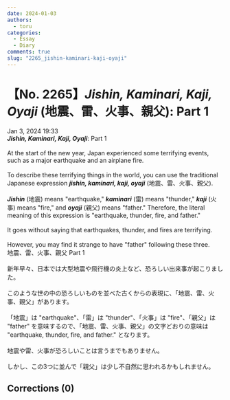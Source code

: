 ```yaml
---
date: 2024-01-03
authors:
  - toru
categories:
  - Essay
  - Diary
comments: true
slug: "2265_jishin-kaminari-kaji-oyaji"
---
```


# 【No. 2265】<strong><em>Jishin, Kaminari, Kaji, Oyaji</em></strong> (地震、雷、火事、親父): Part 1
<div class="date">Jan 3, 2024 19:33</div>
<div id="post"><div id="body_show_ori">
<strong><em>Jishin, Kaminari, Kaji, Oyaji</em></strong>: Part 1<br/><br/>At the start of the new year, Japan experienced some terrifying events, such as a major earthquake and an airplane fire.<br/><br/>To describe these terrifying things in the world, you can use the traditional Japanese expression <strong><em>jishin, kaminari, kaji, oyaji</em></strong> (地震、雷、火事、親父).<br/><br/><strong><em>Jishin</em></strong> (地震) means "earthquake," <strong><em>kaminari</em></strong> (雷) means "thunder," <strong><em>kaji</em></strong> (火事) means "fire," and <strong><em>oyaji</em></strong> (親父) means "father." Therefore, the literal meaning of this expression is "earthquake, thunder, fire, and father."<br/><br/>It goes without saying that earthquakes, thunder, and fires are terrifying.<br/><br/>However, you may find it strange to have "father" following these three.
</div></div>

<!-- more -->

<div id="post_ja"><div id="body_show_mo">
地震、雷、火事、親父 Part 1<br/><br/>新年早々、日本では大型地震や飛行機の炎上など、恐ろしい出来事が起こりました。<br/><br/>このような世の中の恐ろしいものを並べた古くからの表現に、「地震、雷、火事、親父」があります。<br/><br/>「地震」は "earthquake"、「雷」は "thunder"、「火事」は "fire"、「親父」は "father" を意味するので、「地震、雷、火事、親父」の文字どおりの意味は "earthquake, thunder, fire, and father." となります。<br/><br/>地震や雷、火事が恐ろしいことは言うまでもありません。<br/><br/>しかし、この3つに並んで「親父」は少し不自然に思われるかもしれません。
</div></div>

## Corrections (0)

